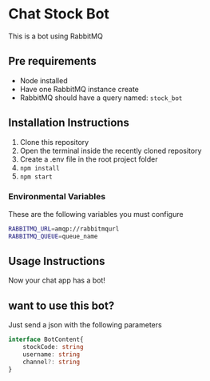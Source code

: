 # Chat Stock Bot
This is a bot using RabbitMQ

## Pre requirements

- Node installed
- Have one RabbitMQ instance create
- RabbitMQ should have a query named: `stock_bot`

## Installation Instructions

1. Clone this repository
2. Open the terminal inside the recently cloned repository
3. Create a .env file in the root project folder
4. `npm install`
5. `npm start`

### Environmental Variables

These are the following variables you must configure

```sh
RABBITMQ_URL=amqp://rabbitmqurl
RABBITMQ_QUEUE=queue_name
```

## Usage Instructions

Now your chat app has a bot!

## want to use this bot?

Just send a json with the following parameters

```ts
interface BotContent{
    stockCode: string
    username: string
    channel?: string
}
```